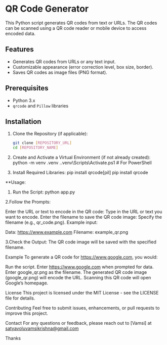 # QR Code Generator

This Python script generates QR codes from text or URLs. The QR codes can be scanned using a QR code reader or mobile device to access encoded data.

## Features

- Generates QR codes from URLs or any text input.
- Customizable appearance (error correction level, box size, border).
- Saves QR codes as image files (PNG format).

## Prerequisites

- Python 3.x
- `qrcode` and `Pillow` libraries

## Installation

1. Clone the Repository (if applicable):

   ```bash
   git clone [REPOSITORY_URL]
   cd [REPOSITORY_NAME]
2. Create and Activate a Virtual Environment (if not already created):
   python -m venv .venv
.\.venv\Scripts\Activate.ps1  # For PowerShell

3. Install Required Libraries:
   pip install qrcode[pil]
   pip install qrcode

**Usage:

1. Run the Script:
   python app.py
   
2.Follow the Prompts:

   Enter the URL or text to encode in the QR code: Type in the URL or text you want to encode.
   Enter the filename to save the QR code image: Specify the filename (e.g., qr_code.png).
   Example input:

   Data: https://www.example.com
   Filename: example_qr.png
   
3.Check the Output: The QR code image will be saved with the specified filename.

Example
To generate a QR code for https://www.google.com, you would:

Run the script.
Enter https://www.google.com when prompted for data.
Enter google_qr.png as the filename.
The generated QR code image (google_qr.png) will encode the URL. Scanning this QR code will open Google’s homepage.


License
This project is licensed under the MIT License - see the LICENSE file for details.

Contributing
Feel free to submit issues, enhancements, or pull requests to improve this project.

Contact
For any questions or feedback, please reach out to [Vamsi] at satyavoluvamsikrishna@gmail.com

Thanks

  


